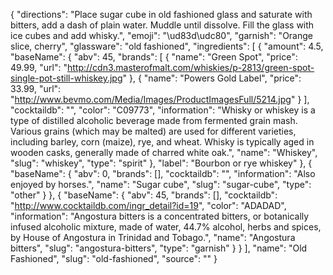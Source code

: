 {
    "directions": "Place sugar cube in old fashioned glass and saturate with bitters, add a dash of plain water. Muddle until dissolve. Fill the glass with ice cubes and add whisky.",
    "emoji": "\ud83d\udc80",
    "garnish": "Orange slice, cherry",
    "glassware": "old fashioned",
    "ingredients": [
        {
            "amount": 4.5,
            "baseName": {
                "abv": 45,
                "brands": [
                    {
                        "name": "Green Spot",
                        "price": 49.99,
                        "url": "http://cdn3.masterofmalt.com/whiskies/p-2813/green-spot-single-pot-still-whiskey.jpg"
                    },
                    {
                        "name": "Powers Gold Label",
                        "price": 33.99,
                        "url": "http://www.bevmo.com/Media/Images/ProductImagesFull/5214.jpg"
                    }
                ],
                "cocktaildb": "",
                "color": "C09773",
                "information": "Whisky or whiskey is a type of distilled alcoholic beverage made from fermented grain mash. Various grains (which may be malted) are used for different varieties, including barley, corn (maize), rye, and wheat. Whisky is typically aged in wooden casks, generally made of charred white oak.",
                "name": "Whiskey",
                "slug": "whiskey",
                "type": "spirit"
            },
            "label": "Bourbon or rye whiskey"
        },
        {
            "baseName": {
                "abv": 0,
                "brands": [],
                "cocktaildb": "",
                "information": "Also enjoyed by horses.",
                "name": "Sugar cube",
                "slug": "sugar-cube",
                "type": "other"
            }
        },
        {
            "baseName": {
                "abv": 45,
                "brands": [],
                "cocktaildb": "http://www.cocktaildb.com/ingr_detail?id=19",
                "color": "ADADAD",
                "information": "Angostura bitters is a concentrated bitters, or botanically infused alcoholic mixture, made of water, 44.7% alcohol, herbs and spices, by House of Angostura in Trinidad and Tobago.",
                "name": "Angostura bitters",
                "slug": "angostura-bitters",
                "type": "garnish"
            }
        }
    ],
    "name": "Old Fashioned",
    "slug": "old-fashioned",
    "source": ""
}